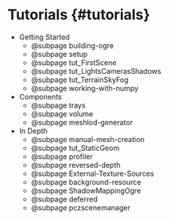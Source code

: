 # Tutorials {#tutorials}

- Getting Started
    - @subpage building-ogre
    - @subpage setup
    - @subpage tut_FirstScene
    - @subpage tut_LightsCamerasShadows
    - @subpage tut_TerrainSkyFog
    - @subpage working-with-numpy
- Components
    - @subpage trays
    - @subpage volume
    - @subpage meshlod-generator
- In Depth
    - @subpage manual-mesh-creation
    - @subpage tut_StaticGeom
    - @subpage profiler
    - @subpage reversed-depth
    - @subpage External-Texture-Sources
    - @subpage background-resource
    - @subpage ShadowMappingOgre
    - @subpage deferred
    - @subpage pczscenemanager
